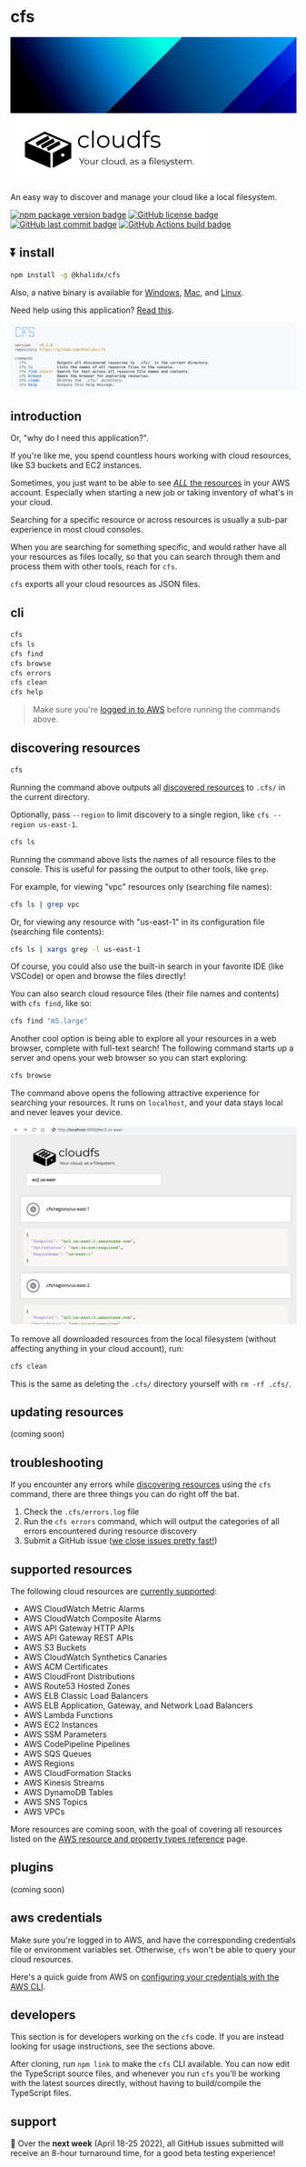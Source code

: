# cfs

<img src="img/banner.jpeg" alt="A blue gradient banner image">

<img src="logo.svg" alt="cloudfs - An easy way to discover and manage your cloud like a local filesystem." width="350px">

An easy way to discover and manage your cloud like a local filesystem.

[![npm package version badge](https://img.shields.io/npm/v/@khalidx/cfs.svg?style=flat-square)](https://www.npmjs.com/package/@khalidx/cfs)
[![GitHub license badge](https://img.shields.io/github/license/khalidx/cfs.svg?style=flat-square)](https://github.com/khalidx/cfs/blob/main/LICENSE)
[![GitHub last commit badge](https://img.shields.io/github/last-commit/khalidx/cfs.svg?style=flat-square)](https://github.com/khalidx/cfs/commits/main)
[![GitHub Actions build badge](https://github.com/khalidx/cfs/actions/workflows/build.yml/badge.svg)](https://github.com/khalidx/cfs/actions/workflows/build.yml)

## ⏬ install

```sh
npm install -g @khalidx/cfs
```

Also, a native binary is available for [Windows](https://github.com/khalidx/cfs/releases/download/v0.7.0/cfs-win.exe), [Mac](https://github.com/khalidx/cfs/releases/download/v0.7.0/cfs-macos), and [Linux](https://github.com/khalidx/cfs/releases/download/v0.7.0/cfs-linux).

Need help using this application? [Read this](#support).

<img src="img/cli-screenshot.png" alt="A screenshot of the help menu for the cfs CLI">

## introduction

Or, "why do I need this application?".

If you're like me, you spend countless hours working with cloud resources, like S3 buckets and EC2 instances.

Sometimes, you just want to be able to see [*ALL* the resources](#supported-resources) in your AWS account. Especially when starting a new job or taking inventory of what's in your cloud.

Searching for a specific resource or across resources is usually a sub-par experience in most cloud consoles.

When you are searching for something specific, and would rather have all your resources as files locally, so that you can search through them and process them with other tools, reach for `cfs`.

`cfs` exports all your cloud resources as JSON files.

## cli

```sh
cfs
cfs ls
cfs find
cfs browse
cfs errors
cfs clean
cfs help
```

> Make sure you're [logged in to AWS](#aws-credentials) before running the commands above.

## discovering resources

```sh
cfs
```

Running the command above outputs all [discovered resources](#supported-resources) to `.cfs/` in the current directory.

Optionally, pass `--region` to limit discovery to a single region, like `cfs --region us-east-1`.

```sh
cfs ls
```

Running the command above lists the names of all resource files to the console. This is useful for passing the output to other tools, like `grep`.

For example, for viewing "vpc" resources only (searching file names):

```sh
cfs ls | grep vpc
```

Or, for viewing any resource with "us-east-1" in its configuration file (searching file contents):

```sh
cfs ls | xargs grep -l us-east-1
```

Of course, you could also use the built-in search in your favorite IDE (like VSCode) or open and browse the files directly!

You can also search cloud resource files (their file names and contents) with `cfs find`, like so:

```sh
cfs find "m5.large"
```

Another cool option is being able to explore all your resources in a web browser, complete with full-text search! The following command starts up a server and opens your web browser so you can start exploring:

```sh
cfs browse
```

The command above opens the following attractive experience for searching your resources. It runs on `localhost`, and your data stays local and never leaves your device.

<img src="img/browse-screenshot.png" alt="A screenshot of the cfs browse command web experience">

To remove all downloaded resources from the local filesystem (without affecting anything in your cloud account), run:

```sh
cfs clean
```

This is the same as deleting the `.cfs/` directory yourself with `rm -rf .cfs/`.

## updating resources

(coming soon)

## troubleshooting

If you encounter any errors while [discovering resources](#discovering-resources) using the `cfs` command, there are three things you can do right off the bat.

1. Check the `.cfs/errors.log` file
2. Run the `cfs errors` command, which will output the categories of all errors encountered during resource discovery
3. Submit a GitHub issue ([we close issues pretty fast!](#support))

## supported resources

The following cloud resources are [currently supported](./src/resources/):

- AWS CloudWatch Metric Alarms
- AWS CloudWatch Composite Alarms
- AWS API Gateway HTTP APIs
- AWS API Gateway REST APIs
- AWS S3 Buckets
- AWS CloudWatch Synthetics Canaries
- AWS ACM Certificates
- AWS CloudFront Distributions
- AWS Route53 Hosted Zones
- AWS ELB Classic Load Balancers
- AWS ELB Application, Gateway, and Network Load Balancers
- AWS Lambda Functions
- AWS EC2 Instances
- AWS SSM Parameters
- AWS CodePipeline Pipelines
- AWS SQS Queues
- AWS Regions
- AWS CloudFormation Stacks
- AWS Kinesis Streams
- AWS DynamoDB Tables
- AWS SNS Topics
- AWS VPCs

More resources are coming soon, with the goal of covering all resources listed on the [AWS resource and property types reference](https://docs.aws.amazon.com/AWSCloudFormation/latest/UserGuide/aws-template-resource-type-ref.html) page.

## plugins

(coming soon)

## aws credentials

Make sure you're logged in to AWS, and have the corresponding credentials file or environment variables set. Otherwise, `cfs` won't be able to query your cloud resources.

Here's a quick guide from AWS on [configuring your credentials with the AWS CLI](https://docs.aws.amazon.com/cli/latest/userguide/cli-configure-quickstart.html#cli-configure-quickstart-config).

## developers

This section is for developers working on the `cfs` code. If you are instead looking for usage instructions, see the sections above.

After cloning, run `npm link` to make the `cfs` CLI available. You can now edit the TypeScript source files, and whenever you run `cfs` you'll be working with the latest sources directly, without having to build/compile the TypeScript files.

## support

🚀 Over the **next week** (April 18-25 2022), all GitHub issues submitted will receive an 8-hour turnaround time, for a good beta testing experience!

